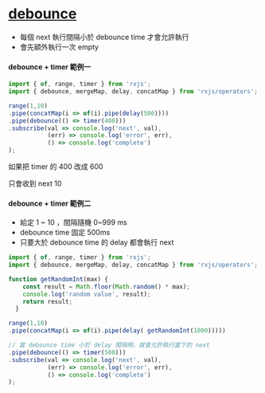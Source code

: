 # [debounce](https://rxjs.dev/api/operators/debounce)

- 每個 next 執行間隔小於 debounce time 才會允許執行
- 會先額外執行一次 empty

#### debounce + timer 範例一

```js
import { of, range, timer } from 'rxjs';
import { debounce, mergeMap, delay, concatMap } from 'rxjs/operators';

range(1,10)
.pipe(concatMap(i => of(i).pipe(delay(500))))
.pipe(debounce(() => timer(400)))
.subscribe(val => console.log('next', val),
           (err) => console.log('error', err),
           () => console.log('complete')
);
```

如果把 timer 的 400 改成 600

只會收到 next 10


#### debounce + timer 範例二

- 給定 1 ~ 10 ，間隔隨機 0~999 ms 
- debounce time 固定 500ms
- 只要大於 debounce time 的 delay 都會執行 next

```js
import { of, range, timer } from 'rxjs';
import { debounce, mergeMap, delay, concatMap } from 'rxjs/operators';

function getRandomInt(max) {
    const result = Math.floor(Math.random() * max);
    console.log('random value', result);
    return result;
  }

range(1,10)
.pipe(concatMap(i => of(i).pipe(delay( getRandomInt(1000)))))

// 當 debounce time 小於 delay 間隔時，就會允許執行當下的 next 
.pipe(debounce(() => timer(500)))
.subscribe(val => console.log('next', val),
           (err) => console.log('error', err),
           () => console.log('complete')
);
```